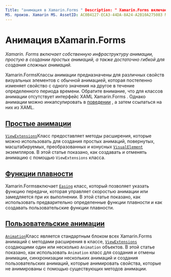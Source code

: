 ```yaml
---
Title: "анимация в Xamarin.Forms " Description: " Xamarin.Forms включает собственную инфраструктуру анимации, которая проста для создания простых анимаций, а также достаточно гибкой для создания сложных анимаций".
MS. произв. Xamarin MS. AssetID: AC0B4127-ECA3-44DA-8A24-A2B10A275083 MS. Technology: Xamarin-Forms author: давидбритч MS. author: дабритч МС. Дата: 07/14/2016 No-Loc: [ Xamarin.Forms , Xamarin.Essentials ]
---
```


# <a name="animation-in-xamarinforms"></a>Анимация вXamarin.Forms

_Xamarin. Forms включает собственную инфраструктуру анимации, простую в создании простых анимаций, а также достаточно гибкой для создания сложных анимаций._

Xamarin.FormsКлассы анимации предназначены для различных свойств визуальных элементов с обычной анимацией, которая постепенно изменяет свойство с одного значения на другое в течение определенного периода времени. Обратите внимание, что для классов анимации отсутствует интерфейс XAML Xamarin.Forms . Однако анимации можно инкапсулировать в [поведении](~/xamarin-forms/app-fundamentals/behaviors/index.md) , а затем ссылаться на них из XAML.

## <a name="simple-animations"></a>[Простые анимации](simple.md)

[`ViewExtensions`](xref:Xamarin.Forms.ViewExtensions)Класс предоставляет методы расширения, которые можно использовать для создания простых анимаций, повернутых, масштабируемых, преобразованных и конусных [`VisualElement`](xref:Xamarin.Forms.VisualElement) экземпляров. В этой статье показано, как создавать и отменять анимацию с помощью `ViewExtensions` класса.

## <a name="easing-functions"></a>[Функции плавности](easing.md)

Xamarin.Formsвключает [`Easing`](xref:Xamarin.Forms.Easing) класс, который позволяет указать функцию передачи, которая управляет скоростью анимации или замедляется при их выполнении. В этой статье показано, как использовать предварительно определенные функции плавности и как создавать пользовательские функции плавности.

## <a name="custom-animations"></a>[Пользовательские анимации](custom.md)

[`Animation`](xref:Xamarin.Forms.Animation)Класс является стандартным блоком всех Xamarin.Forms анимаций с методами расширения в классе, [`ViewExtensions`](xref:Xamarin.Forms.ViewExtensions) создающими один или несколько `Animation` объектов. В этой статье показано, как использовать `Animation` класс для создания и отмены анимации, синхронизации нескольких анимаций и создания пользовательских анимаций, которые анимировать свойства, которые не анимированы с помощью существующих методов анимации.
